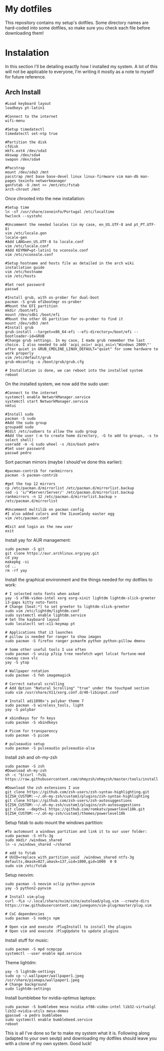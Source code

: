 # My dotfiles
This repository contains my setup's dotfiles.
Some directory names are hard-coded into some dotfiles, so make sure you check each file before downloading them!

# Instalation
In this section I'll be detailing exactly how I installed my system. A lot of this will not be applicable to everyone, I'm writing it mostly as a note to myself for future reference.

## Arch Install
    #Load keyboard layout
    loadkeys pt-latin1
    
    #Connect to the internet
    wifi-menu
    
    #Setup timedatectl
    timedatectl set-ntp true
    
    #Partition the disk
    cfdisk
    mkfs.ext4 /dev/sda3
    mkswap /dev/sda4
    swapon /dev/sda4
    
    #Pacstrap
    mount /dev/sda3 /mnt
    pacstrap /mnt base base-devel linux linux-firmware vim man-db man-pages texinfo networkmanager
    genfstab -U /mnt >> /mnt/etc/fstab
    arch-chroot /mnt

Once chrooted into the new installation:

    #Setup time
    ln -sf /usr/share/zoneinfo/Portugal /etc/localtime
    hwclock --systohc
    
    #Uncomment the needed locales (in my case, en_US.UTF-8 and pt_PT.UTF-8)
    vim /etc/locale.gen
    locale-gen
    #Add LANG=en_US.UTF-8 to locale.conf
    vim /etc/locale.conf
    #Add KEYMAP=pt-latin1 to vconsole.conf
    vim /etc/vconsole.conf
    
    #Setup hostname and hosts file as detailed in the arch wiki installation guide
    vim /etc/hostname
    vim /etc/hosts
    
    #Set root password
    passwd
    
    #Install grub, with os-prober for dual-boot
    pacman -S grub efibootmgr os-prober
    #Mount the EFI partition
    mkdir /boot/efi
    mount /dev/sdb1 /boot/efi
    #Mount the other OS partition for os-prober to find it
    mount /dev/sdb3 /mnt
    #Install grub
    grub-install --target=x86_64-efi --efi-directory=/boot/efi --bootloader-id=GRUB
    #Change grub settings. In my case, I made grub remember the last choice. I also needed to add 'acpi_osi=! acpi_osi=\"Windows 2009\"' after quiet in GRUB_CMDLINE_LINUX_DEFAULT="quiet" for some hardware to work properly
    vim /etc/default/grub 
    grub-mkconfig -o /boot/grub/grub.cfg
    
    # Installation is done, we can reboot into the installed system
    reboot

On the installed system, we now add the sudo user:

    #Connect to the internet
    systemctl enable NetworkManager.service
    systemctl start NetworkManager.service
    nmtui
    
    #Install sudo
    pacman -S sudo
    #Add the sudo group
    groupadd sudo
    #Edit /etc/sudoers to allow the sudo group
    #Add the user (-m to create home directory, -G to add to groups, -s to select shell)
    useradd -m -G sudo wheel -s /bin/bash pedro
    #Set user password
    passwd pedro

Sort pacman mirrors (maybe I should've done this earlier):

    #pacman-contrib for rankmirrors
    pacman -S pacman-contrib
    
    #get the top 12 mirrors
    cp /etc/pacman.d/mirrorlist /etc/pacman.d/mirrorlist.backup
    sed -i 's/^#Server/Server/' /etc/pacman.d/mirrorlist.backup
    rankmirrors -n 12 /etc/pacman.d/mirrorlist.backup > /etc/pacman.d/mirrorlist
    
    #Uncomment multilib on pacman config
    #I also added colors and the ILoveCandy easter egg
    vim /etc/pacman.conf
	
	#Exit and login as the new user
	exit

Install yay for AUR management:

    sudo pacman -S git
    git clone https://aur.archlinux.org/yay.git
    cd yay
    makepkg -si
    cd ..
    rm -rf yay

Install the graphical environment and the things needed for my dotfiles to work:

    # I selected noto fonts when asked
    yay -S xf86-video-intel xorg xorg-xinit lightdm lightdm-slick-greeter i3-gaps kitty noto-fonts
    # Change [Seat:*] to set greeter to lightdm-slick-greeter
    sudo vim /etc/lightdm/lightdm.conf
    sudo systemctl enable lightdm.service
    # Set the kayboard layout
    sudo localectl set-x11-keymap pt
    
    # Applications that i3 launches
    # pillow is needed for ranger to show images
    sudo pacman -S firefox ranger pcmanfm python python-pillow dmenu
    
    # Some other useful tools I use often
    sudo pacman -S unzip p7zip tree neofetch wget lolcat fortune-mod cowsay cava vlc
    yay -S ytop
    
    # Wallpaper rotation
    sudo pacman -S feh imagemagick
    
    # Correct natural scrolling
    # Add Option "Natural Scrolling" "true" under the touchpad section
    sudo vim /usr/share/X11/xorg.conf.d/40-libinput.conf
    
    # Install adi1090x's polybar theme 7
    sudo pacman -S wireless_tools, light
    yay -S polybar
    
    # xbindkeys for fn keys
    sudo pacman -S xbindkeys
    
    # Picom for transparency
    sudo pacman -S picom
    
    # pulseaudio setup
    sudo pacman -S pulseaudio pulseaudio-alsa

Install zsh and oh-my-zsh

    sudo pacman -S zsh
    #Download oh-my-zsh
    sh -c "$(curl -fsSL https://raw.githubusercontent.com/ohmyzsh/ohmyzsh/master/tools/install.sh)"
    
    #Download the zsh extensions I use
    git clone https://github.com/zsh-users/zsh-syntax-highlighting.git ${ZSH_CUSTOM:-~/.oh-my-zsh/custom}/plugins/zsh-syntax-highlighting
    git clone https://github.com/zsh-users/zsh-autosuggestions ${ZSH_CUSTOM:-~/.oh-my-zsh/custom}/plugins/zsh-autosuggestions
    git clone --depth=1 https://github.com/romkatv/powerlevel10k.git ${ZSH_CUSTOM:-~/.oh-my-zsh/custom}/themes/powerlevel10k

Setup fstab to auto mount the windows partition:

    #To automount a windows partition and link it to our user folder:
    sudo pacman -S ntfs-3g
    sudo mkdir /windows_shared
    ln -s /windows_shared ~/shared
    
    # add to fstab
    # UUID=replace_with_partition_uuid	/windows_shared	ntfs-3g		defaults,dmask=027,umask=137,uid=1000,gid=1000	0 0
    sudo vim /etc/fstab

Setup neovim:

    sudo pacman -S neovim xclip python-pynvim
    yay -S python2-pynvim
    
    # Install vim-plug
    curl -fLo ~/.local/share/nvim/site/autoload/plug.vim --create-dirs https://raw.githubusercontent.com/junegunn/vim-plug/master/plug.vim
    
    # CoC dependencies
    sudo pacman -S nodejs npm
    
    # Open vim and execute :PlugInstall to install the plugins
    # Open vim and execute :PlugUpdate to update plugins

Install stuff for music:

    sudo pacman -S mpd ncmpcpp
    systemctl --user enable mpd.service

Theme lightdm:

    yay -S lightdm-settings
    sudo cp ~/.wallpaper/wallpaper1.jpeg /usr/share/pixmaps/wallpaper1.jpeg
    # Change background
    sudo lightdm-settings

Install bumblebee for nvidia-optimus laptops:

    sudo pacman -S bumblebee mesa nvidia xf86-video-intel lib32-virtualgl lib32-nvidia-utils mesa-demos
    gpasswd -a pedro bumblebee
    sudo systemctl enable bumblebeed.service
    reboot

This is all I've done so far to make my system what it is. Following along (adapted to your own seutp) and downloading my dotfiles should leave you with a clone of my own system. Good luck!

